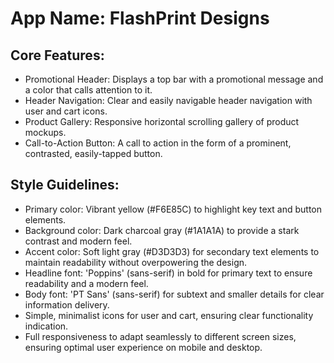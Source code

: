 # **App Name**: FlashPrint Designs

## Core Features:

- Promotional Header: Displays a top bar with a promotional message and a color that calls attention to it.
- Header Navigation: Clear and easily navigable header navigation with user and cart icons.
- Product Gallery: Responsive horizontal scrolling gallery of product mockups.
- Call-to-Action Button: A call to action in the form of a prominent, contrasted, easily-tapped button.

## Style Guidelines:

- Primary color: Vibrant yellow (#F6E85C) to highlight key text and button elements.
- Background color: Dark charcoal gray (#1A1A1A) to provide a stark contrast and modern feel.
- Accent color: Soft light gray (#D3D3D3) for secondary text elements to maintain readability without overpowering the design.
- Headline font: 'Poppins' (sans-serif) in bold for primary text to ensure readability and a modern feel.
- Body font: 'PT Sans' (sans-serif) for subtext and smaller details for clear information delivery.
- Simple, minimalist icons for user and cart, ensuring clear functionality indication.
- Full responsiveness to adapt seamlessly to different screen sizes, ensuring optimal user experience on mobile and desktop.